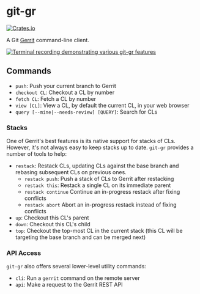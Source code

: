 # git-gr

[![Crates.io](https://img.shields.io/crates/v/git-gr)](https://crates.io/crates/git-gr)

A Git [Gerrit][gerrit] command-line client.

[gerrit]: https://www.gerritcodereview.com/

[![Terminal recording demonstrating various git-gr features](https://asciinema.org/a/682490.svg)](https://asciinema.org/a/682490)

## Commands

- `push`: Push your current branch to Gerrit
- `checkout CL`: Checkout a CL by number
- `fetch CL`: Fetch a CL by number
- `view [CL]`: View a CL, by default the current CL, in your web browser 
- `query [--mine|--needs-review] [QUERY]`: Search for CLs

### Stacks

One of Gerrit's best features is its native support for stacks of CLs. However,
it's not always easy to keep stacks up to date. `git-gr` provides a number of
tools to help:

- `restack`: Restack CLs, updating CLs against the base branch and rebasing
  subsequent CLs on previous ones.
  - `restack push`: Push a stack of CLs to Gerrit after restacking
  - `restack this`: Restack a single CL on its immediate parent
  - `restack continue` Continue an in-progress restack after fixing conflicts
  - `restack abort` Abort an in-progress restack instead of fixing conflicts
- `up`: Checkout this CL's parent
- `down`: Checkout this CL's child
- `top`: Checkout the top-most CL in the current stack (this CL will be
  targeting the base branch and can be merged next)

### API Access

`git-gr` also offers several lower-level utility commands:

- `cli`: Run a `gerrit` command on the remote server
- `api`: Make a request to the Gerrit REST API
